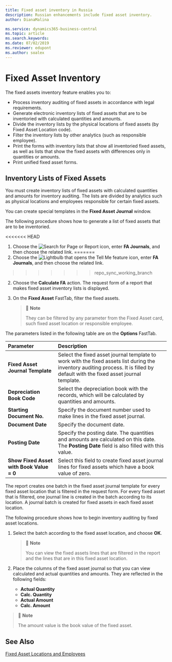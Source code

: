 ```yaml
---
title: Fixed asset inventory in Russia
description: Russian enhancements include fixed asset inventory.
author: DianaMalina

ms.service: dynamics365-business-central
ms.topic: article
ms.search.keywords:
ms.date: 07/02/2019
ms.reviewer: edupont
ms.author: soalex
---
```


# Fixed Asset Inventory

The fixed assets inventory feature enables you to: 

- Process inventory auditing of fixed assets in accordance with legal requirements.
- Generate electronic inventory lists of fixed assets that are to be inventoried with calculated quantities and amounts.
- Divide the inventory lists by the physical locations of fixed assets (by Fixed Asset Location code).
- Filter the inventory lists by other analytics (such as responsible employee).
- Print the forms with inventory lists that show all inventoried fixed assets, as well as lists that show the fixed assets with differences only in quantities or amounts.
- Print unified fixed asset forms.

 

## Inventory Lists of Fixed Assets 

You must create inventory lists of fixed assets with calculated quantities and amounts for inventory auditing. The lists are divided by analytics such as physical locations and employees responsible for certain fixed assets.

You can create special templates in the **Fixed Asset Journal** window. 

The following procedure shows how to generate a list of fixed assets that are to be inventoried. 

<<<<<<< HEAD
1. Choose the ![Search for Page or Report](search-icon.png) icon, enter **FA Journals**, and then choose the related link.
=======
1. Choose the ![Lightbulb that opens the Tell Me feature](../../media/ui-search/search_small.png "Tell me what you want to do") icon, enter **FA Journals**, and then choose the related link.
>>>>>>> repo_sync_working_branch

2. Choose the **Calculate FA** action. The request form of a report that makes fixed asset inventory lists is displayed.

3. On the **Fixed Asset** FastTab, filter the fixed assets.

   > :speech_balloon: **Note**
   >
   > They can be filtered by any parameter from the Fixed Asset card, such fixed asset location or responsible employee. 

The parameters listed in the following table are on the **Options** FastTab.

| Parameter                                | Description                                                  |
| :--------------------------------------- | :----------------------------------------------------------- |
| **Fixed Asset Journal Template**         | Select the fixed asset journal template to work with the fixed assets list during the inventory auditing process. It is filled by default with the fixed asset journal template. |
| **Depreciation Book Code**               | Select the depreciation book with the records, which will be calculated by quantities and amounts. |
| **Starting Document No.**                | Specify the document number used to make lines in the fixed asset journal. |
| **Document Date**                        | Specify the document date.                                   |
| **Posting Date**                         | Specify the posting date. The quantities and amounts are calculated on this date. The **Posting Date** field is also filled with this value. |
| **Show Fixed Asset with Book Value = 0** | Select this field to create fixed asset journal lines for fixed assets which have a book value of zero. |

The report creates one batch in the fixed asset journal template for every fixed asset location that is filtered in the request form. For every fixed asset that is filtered, one journal line is created in the batch according to its location. A journal batch is created for fixed assets in each fixed asset location. 

The following procedure shows how to begin inventory auditing by fixed asset locations. 

1. Select the batch according to the fixed asset location, and choose **ОК**.

   > :speech_balloon: **Note**
   >
   > You can view the fixed assets lines that are filtered in the report and the lines that are in this fixed asset location.

2. Place the columns of the fixed asset journal so that you can view calculated and actual quantities and amounts. They are reflected in the following fields:

   - **Actual Quantity**
   - **Calc. Quantity**
   - **Actual Amount**
   - **Calc. Amount**

 

> :speech_balloon: **Note**
>
> The amount value is the book value of the fixed asset.



 

## See Also

[Fixed Asset Locations and Employees](Fixed-Asset-Locations-and-Employees.md)
